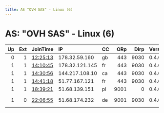 ```yaml
---
title: AS "OVH SAS" - Linux (6)
---
```


# AS: "OVH SAS" - Linux (6)

|   Up |   Ext | JoinTime                                                                                            | IP             | CC   |   ORp |   Dirp | Version   | Contact                   | Nickname        |   eFamMembers |
|-----:|------:|:----------------------------------------------------------------------------------------------------|:---------------|:-----|------:|-------:|:----------|:--------------------------|:----------------|--------------:|
|    0 |     1 | [12:25:13](https://metrics.torproject.org/rs.html#details/5914464F9FF9E9D2DBBB59F197B5B09CB61DB1DA) | 178.32.59.160  | gb   |   443 |   9030 | 0.4.0.5   | None                      | Abigail         |             1 |
|    1 |     1 | [14:10:45](https://metrics.torproject.org/rs.html#details/A9EA36A002D268BBAF4948019716961337FA4BC6) | 178.32.121.145 | fr   |   443 |   9030 | 0.4.0.5   | None                      | Brooke          |             1 |
|    1 |     1 | [14:30:56](https://metrics.torproject.org/rs.html#details/68409B95D07CC6A2E79E1865DE1CB6C9ABF488DB) | 144.217.108.10 | ca   |   443 |   9030 | 0.4.0.5   | None                      | Maria           |             1 |
|    1 |     1 | [14:41:18](https://metrics.torproject.org/rs.html#details/9DAC751104B775468BBBD5793F4283965823D422) | 51.77.167.121  | fr   |   443 |   9030 | 0.4.0.5   | None                      | Lily            |             1 |
|    1 |     1 | [18:39:21](https://metrics.torproject.org/rs.html#details/FCFB68156D008352867DAACAF7E0EE6199DC5DF0) | 51.68.139.151  | pl   |  9001 |      0 | 0.4.0.5   | tomas.vanagas@knf.vu.lt   | SatoshiNakamoto |             1 |
|    1 |     0 | [22:06:55](https://metrics.torproject.org/rs.html#details/AED5731F32FDBD9BAE9FE447CDE59175582DC1A6) | 51.68.174.232  | de   |  9001 |   9030 | 0.4.0.5   | abuse at kumo dot xn--q9j | toshi           |             1 |
